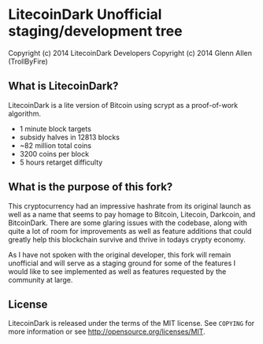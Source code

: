 LitecoinDark Unofficial staging/development tree
================================

Copyright (c) 2014 LitecoinDark Developers
Copyright (c) 2014 Glenn Allen (TrollByFire)

What is LitecoinDark?
----------------

LitecoinDark is a lite version of Bitcoin using scrypt as a proof-of-work algorithm.
 - 1 minute block targets
 - subsidy halves in 12813 blocks 
 - ~82 million total coins
 - 3200 coins per block
 - 5 hours retarget difficulty

What is the purpose of this fork?
--------------------------------

This cryptocurrency had an impressive hashrate from its original launch as well
as a name that seems to pay homage to Bitcoin, Litecoin, Darkcoin, and BitcoinDark.
There are some glaring issues with the codebase, along with quite a lot of room
for improvements as well as feature additions that could greatly help this
blockchain survive and thrive in todays crypty economy.

As I have not spoken with the original developer, this fork will remain unofficial
and will serve as a staging ground for some of the features I would like to see
implemented as well as features requested by the community at large.

License
-------

LitecoinDark is released under the terms of the MIT license. See `COPYING` for more
information or see http://opensource.org/licenses/MIT.




